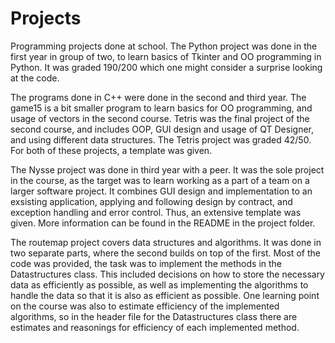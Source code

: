 # Projects
Programming projects done at school. The Python project was done in the first year in group of two,
to learn basics of Tkinter and OO programming in Python. It was graded 190/200  which one might
consider a surprise looking at the code.

The programs done in C++ were done in the second and third year. The game15 is a bit smaller program to learn basics for OO programming, and usage of vectors in the second course. Tetris was the final project of the second course, and includes OOP, GUI design and usage of QT Designer, and using different data structures. The Tetris project was graded 42/50. For both of these projects, a template was given.

The Nysse project was done in third year with a peer. It was the sole project in the course, as the target was to learn working as a part of a team on a larger software project. It combines GUI design and implementation to an exsisting application, applying and following design by contract, and exception handling and error control. Thus, an extensive template was given. More information can be found in the README in the project folder.

The routemap project covers data structures and algorithms. It was done in two separate parts, where the second builds on top of the first. Most of the code was provided, the task was to implement the methods in the Datastructures class. This included decisions on how to store the necessary data as efficiently as possible, as well as implementing the algorithms to handle the data so that it is also as efficient as possible. One learning point on the course was also to estimate efficiency of the implemented algorithms, so in the header file for the Datastructures class there are estimates and reasonings for efficiency of each implemented method.
